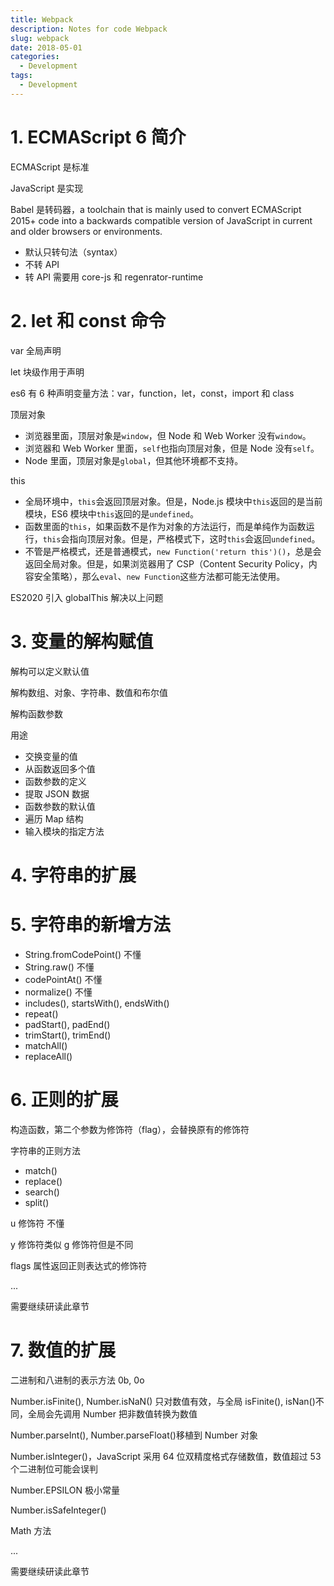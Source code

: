 ```yaml
---
title: Webpack
description: Notes for code Webpack
slug: webpack
date: 2018-05-01
categories:
  - Development
tags:
  - Development
---
```


# 1. ECMAScript 6 简介

ECMAScript 是标准

JavaScript 是实现

Babel 是转码器，a toolchain that is mainly used to convert ECMAScript 2015+ code into a backwards compatible version of JavaScript in current and older browsers or environments.

- 默认只转句法（syntax）
- 不转 API
- 转 API 需要用 core-js 和 regenrator-runtime

# 2. let 和 const 命令

var 全局声明

let 块级作用于声明

es6 有 6 种声明变量方法：var，function，let，const，import 和 class

顶层对象

- 浏览器里面，顶层对象是`window`，但 Node 和 Web Worker 没有`window`。
- 浏览器和 Web Worker 里面，`self`也指向顶层对象，但是 Node 没有`self`。
- Node 里面，顶层对象是`global`，但其他环境都不支持。

this

- 全局环境中，`this`会返回顶层对象。但是，Node.js 模块中`this`返回的是当前模块，ES6 模块中`this`返回的是`undefined`。
- 函数里面的`this`，如果函数不是作为对象的方法运行，而是单纯作为函数运行，`this`会指向顶层对象。但是，严格模式下，这时`this`会返回`undefined`。
- 不管是严格模式，还是普通模式，`new Function('return this')()`，总是会返回全局对象。但是，如果浏览器用了 CSP（Content Security Policy，内容安全策略），那么`eval`、`new Function`这些方法都可能无法使用。

ES2020 引入 globalThis 解决以上问题

# 3. 变量的解构赋值

解构可以定义默认值

解构数组、对象、字符串、数值和布尔值

解构函数参数

用途

- 交换变量的值
- 从函数返回多个值
- 函数参数的定义
- 提取 JSON 数据
- 函数参数的默认值
- 遍历 Map 结构
- 输入模块的指定方法

# 4. 字符串的扩展

# 5. 字符串的新增方法

- String.fromCodePoint() 不懂
- String.raw() 不懂
- codePointAt() 不懂
- normalize() 不懂
- includes(), startsWith(), endsWith()
- repeat()
- padStart(), padEnd()
- trimStart(), trimEnd()
- matchAll()
- replaceAll()

# 6. 正则的扩展

构造函数，第二个参数为修饰符（flag），会替换原有的修饰符

字符串的正则方法

- match()
- replace()
- search()
- split()

u 修饰符 不懂

y 修饰符类似 g 修饰符但是不同

flags 属性返回正则表达式的修饰符

...

需要继续研读此章节

# 7. 数值的扩展

二进制和八进制的表示方法 0b, 0o

Number.isFinite(), Number.isNaN() 只对数值有效，与全局 isFinite(), isNan()不同，全局会先调用 Number 把非数值转换为数值

Number.parseInt(), Number.parseFloat()移植到 Number 对象

Number.isInteger()，JavaScript 采用 64 位双精度格式存储数值，数值超过 53 个二进制位可能会误判

Number.EPSILON 极小常量

Number.isSafeInteger()

Math 方法

...

需要继续研读此章节

